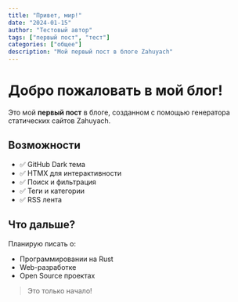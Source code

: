 ```yaml
---
title: "Привет, мир!"
date: "2024-01-15"
author: "Тестовый автор"
tags: ["первый пост", "тест"]
categories: ["общее"]
description: "Мой первый пост в блоге Zahuyach"
---
```


# Добро пожаловать в мой блог!

Это мой **первый пост** в блоге, созданном с помощью генератора статических сайтов Zahuyach.

## Возможности

- ✅ GitHub Dark тема
- ✅ HTMX для интерактивности
- ✅ Поиск и фильтрация
- ✅ Теги и категории
- ✅ RSS лента

<!-- more -->

## Что дальше?

Планирую писать о:
- Программировании на Rust
- Web-разработке
- Open Source проектах

> Это только начало!
